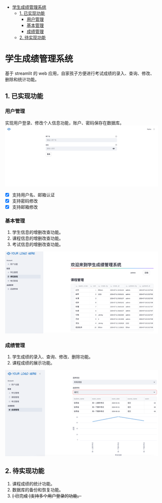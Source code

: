 <!--
 * @Author       : JIYONGFENG jiyongfeng@163.com
 * @Date         : 2024-07-17 09:20:23
 * @LastEditors  : JIYONGFENG jiyongfeng@163.com
 * @LastEditTime : 2024-09-05 20:29:01
 * @Description  :
 * Copyright (c) 2024 by ZEZEDATA Technology CO, LTD, All Rights Reserved.
-->

- [学生成绩管理系统](#学生成绩管理系统)
  - [1. 已实现功能](#1-已实现功能)
    - [用户管理](#用户管理)
    - [基本管理](#基本管理)
    - [成绩管理](#成绩管理)
  - [2. 待实现功能](#2-待实现功能)

# 学生成绩管理系统

基于 streamlit 的 web 应用，自家孩子方便进行考试成绩的录入、查询、修改、删除和统计功能。

## 1. 已实现功能

### 用户管理

实现用户登录、修改个人信息功能，账户、密码保存在数据库。
![login_page_screenshot](images/login_page_screenshot.png)

- [x] 支持用户名、邮箱认证
- [x] 支持密码修改
- [x] 支持邮箱修改

### 基本管理

1. 学生信息的增删改查功能。
2. 课程信息的增删改查功能。
3. 考试信息的增删改查功能。

![general_setting_screenshot](images/general_setting_screenshot.png)

### 成绩管理

1. 学生成绩的录入、查询、修改、删除功能。
2. 课程成绩的展示功能。

![score_management_screenshot](images/score_management_screenshot.png)

## 2. 待实现功能

1. 课程成绩的统计功能。
2. 数据库的备份和恢复功能。
3. ~~[ 已完成 ]支持多个用户登录的功能。~~
